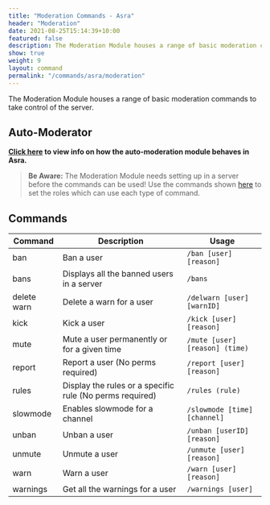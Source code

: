 ```yaml
---
title: "Moderation Commands - Asra"
header: "Moderation"
date: 2021-08-25T15:14:39+10:00
featured: false
description: The Moderation Module houses a range of basic moderation commands to take control of the server.
show: true
weight: 9
layout: command
permalink: "/commands/asra/moderation"
---
```


The Moderation Module houses a range of basic moderation commands to take control of the server.

## Auto-Moderator

**[Click here](https://asraparadise.github.io/commands/automoderator) to view info on how the auto-moderation module behaves in Asra.**


> **Be Aware:** The Moderation Module needs setting up in a server before the commands can be used! Use the commands shown [here](https://asraparadise.github.io/commands/owner/#modules) to set the roles which can use each type of command.


## Commands

| Command             | Description                                                   | Usage                         |
| ------------------- | ------------------------------------------------------------- | ----------------------------- |
| ban                 | Ban a user                                                    | `/ban [user] [reason]`        |
| bans                | Displays all the banned users in a server                     | `/bans`                       |
| delete warn         | Delete a warn for a user                                      | `/delwarn [user] [warnID]`    |
| kick                | Kick a user                                                   | `/kick [user] [reason]`       |
| mute                | Mute a user permanently or for a given time                   | `/mute [user] [reason] (time)`|
| report              | Report a user (No perms required)                             | `/report [user] [reason]`     |
| rules               | Display the rules or a specific rule (No perms required)      | `/rules (rule)`               |
| slowmode            | Enables slowmode for a channel                                | `/slowmode [time] [channel]`  |
| unban               | Unban a user                                                  | `/unban [userID] [reason]`    |
| unmute              | Unmute a user                                                 | `/unmute [user] [reason]`     |
| warn                | Warn a user                                                   | `/warn [user] [reason]`       |
| warnings            | Get all the warnings for a user                               | `/warnings [user]`            |